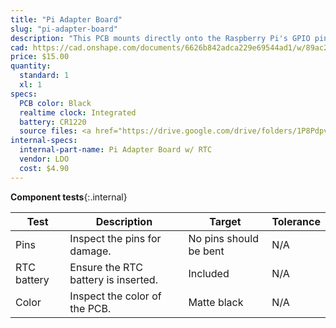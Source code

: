 ```yaml
---
title: "Pi Adapter Board"
slug: "pi-adapter-board"
description: "This PCB mounts directly onto the Raspberry Pi's GPIO pin header and provides connectors for the push buttons and LED indicators, as well as a real-time clock for timekeeping in offline situations."
cad: https://cad.onshape.com/documents/6626b842adca229e69544ad1/w/89ac2637f82d915f22c2bcd0/e/c8214d44f4dd825edb44ca3b?renderMode=0&uiState=6255db52582c8d091a1f71b9
price: $15.00
quantity:
  standard: 1
  xl: 1
specs:
  PCB color: Black
  realtime clock: Integrated
  battery: CR1220
  source files: <a href="https://drive.google.com/drive/folders/1P8Pdpv2Jrlygh-WBlnO5RMSocQVUQCna?usp=sharing">Click here to download</a>.
internal-specs:
  internal-part-name: Pi Adapter Board w/ RTC
  vendor: LDO
  cost: $4.90
---
```


**Component tests**{:.internal}

|Test         |Description  |Target       |Tolerance    |
|-------------|-------------|-------------|-------------|
|Pins         |Inspect the pins for damage.|No pins should be bent|N/A
|RTC battery  |Ensure the RTC battery is inserted.|Included|N/A
|Color        |Inspect the color of the PCB.|Matte black|N/A
